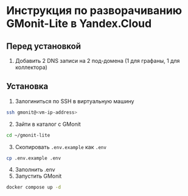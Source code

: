# Инструкция по разворачиванию GMonit-Lite в Yandex.Cloud
## Перед установкой
1. Добавить 2 DNS записи на 2 под-домена (1 для графаны, 1 для
   коллектора)

## Установка
1. Залогиниться по SSH в виртуальную машину
```sh
ssh gmonit@<vm-ip-address>
```
2. Зайти в каталог с GMonit
```sh
cd ~/gmonit-lite
```
3. Скопировать `.env.example` как `.env`
```sh
cp .env.example .env
```
4. Заполнить .env
5. Запустить GMonit
```sh
docker compose up -d
```
